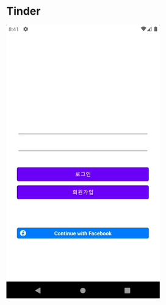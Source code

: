 # Tinder
![tinder1](https://raw.githubusercontent.com/yeontan0826/Android-Practice/main/Tinder/screenshot/tinder1.gif)
